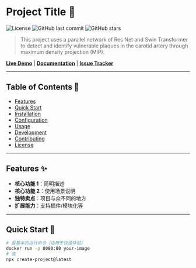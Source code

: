 # Project Title 🚀

![License](https://img.shields.io/github/license/yourusername/project-name?style=flat-square)
![GitHub last commit](https://img.shields.io/github/last-commit/yourusername/project-name?style=flat-square)
![GitHub stars](https://img.shields.io/github/stars/yourusername/project-name?style=social)

> This project uses a parallel network of Res Net and Swin Transformer to detect and identify vulnerable plaques in the carotid artery through maximum density projection (MIP).

**[Live Demo](https://demo.example.com)** | **[Documentation](https://docs.example.com)** | **[Issue Tracker](https://issues.example.com)**

---

## Table of Contents 📑
- [Features](#features-)
- [Quick Start](#quick-start-)
- [Installation](#installation-)
- [Configuration](#configuration-)
- [Usage](#usage-)
- [Development](#development-)
- [Contributing](#contributing-)
- [License](#license-)

---

## Features ✨
- **核心功能 1**：简明描述
- **核心功能 2**：使用场景说明
- **独特卖点**：项目与众不同的地方
- **扩展能力**：支持插件/模块化等

---

## Quick Start 🚀
```bash
# 最基本的运行命令（适用于快速体验）
docker run -p 8080:80 your-image
# 或
npx create-project@latest
